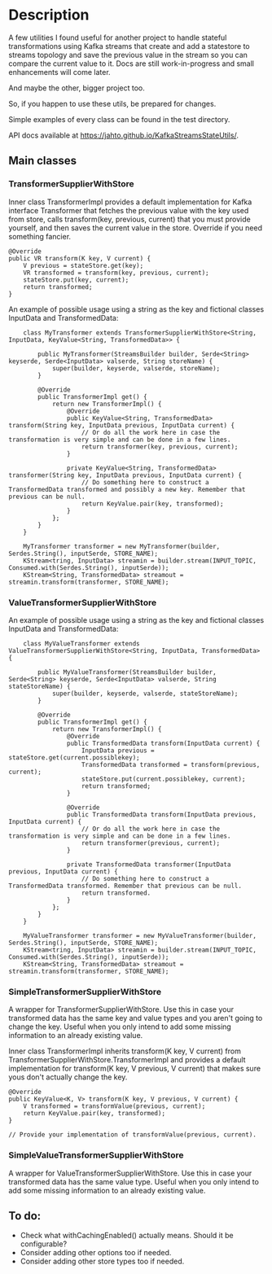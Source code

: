# Description

A few utilities I found useful for another project to handle
stateful transformations using Kafka streams that create and
add a statestore to streams topology and save the previous value
in the stream so you can compare the current value to it. 
Docs are still work-in-progress and small enhancements will come later.

And maybe the other, bigger project too.

So, if you happen to use these utils, be prepared for changes.

Simple examples of every class can be found in the test directory.

API docs available at https://jahto.github.io/KafkaStreamsStateUtils/.

## Main classes

### TransformerSupplierWithStore

Inner class TransformerImpl provides a default implementation for Kafka interface Transformer
that fetches the previous value with the key used from store, calls transform(key, previous, current)
that you must provide yourself, and then saves the current value in the store. Override if you need something
fancier.
 
```
@Override
public VR transform(K key, V current) {
    V previous = stateStore.get(key);
    VR transformed = transform(key, previous, current);
    stateStore.put(key, current);
    return transformed;
}
```

An example of possible usage using a string as the key and fictional classes InputData and TransformedData:

```
    class MyTransformer extends TransformerSupplierWithStore<String, InputData, KeyValue<String, TransformedData>> {

        public MyTransformer(StreamsBuilder builder, Serde<String> keyserde, Serde<InputData> valserde, String storeName) {
            super(builder, keyserde, valserde, storeName);
        }

        @Override
        public TransformerImpl get() {
            return new TransformerImpl() {
                @Override
                public KeyValue<String, TransformedData> transform(String key, InputData previous, InputData current) {
                    // Or do all the work here in case the transformation is very simple and can be done in a few lines.
                    return transformer(key, previous, current);
                }
 
                private KeyValue<String, TransformedData> transformer(String key, InputData previous, InputData current) {
                    // Do something here to construct a TransformedData transformed and possibly a new key. Remember that previous can be null.
                    return KeyValue.pair(key, transformed);
                }
            };
        }
    }
 
    MyTransformer transformer = new MyTransformer(builder, Serdes.String(), inputSerde, STORE_NAME);
    KStream<tring, InputData> streamin = builder.stream(INPUT_TOPIC, Consumed.with(Serdes.String(), inputSerde));
    KStream<String, TransformedData> streamout = streamin.transform(transformer, STORE_NAME);
```
### ValueTransformerSupplierWithStore

An example of possible usage using a string as the key and fictional classes InputData and TransformedData:

```
    class MyValueTransformer extends ValueTransformerSupplierWithStore<String, InputData, TransformedData> {

        public MyValueTransformer(StreamsBuilder builder, Serde<String> keyserde, Serde<InputData> valserde, String stateStoreName) {
            super(builder, keyserde, valserde, stateStoreName);
        }

        @Override
        public TransformerImpl get() {
            return new TransformerImpl() {
                @Override
                public TransformedData transform(InputData current) {
                    InputData previous = stateStore.get(current.possiblekey);
                    TransformedData transformed = transform(previous, current);
                    stateStore.put(current.possiblekey, current);
                    return transformed;
                }

                @Override
                public TransformedData transform(InputData previous, InputData current) {
                    // Or do all the work here in case the transformation is very simple and can be done in a few lines.
                    return transformer(previous, current);
                }
                
                private TransformedData transformer(InputData previous, InputData current) {
                    // Do something here to construct a TransformedData transformed. Remember that previous can be null.
                    return transformed.
                }
            };
        }
    }

    MyValueTransformer transformer = new MyValueTransformer(builder, Serdes.String(), inputSerde, STORE_NAME);
    KStream<tring, InputData> streamin = builder.stream(INPUT_TOPIC, Consumed.with(Serdes.String(), inputSerde));
    KStream<String, TransformedData> streamout = streamin.transform(transformer, STORE_NAME);
```

### SimpleTransformerSupplierWithStore

A wrapper for TransformerSupplierWithStore. Use this in case your transformed data has the same key and value types
and you aren't going to change the key. Useful when you only intend to add some missing information to an already
existing value.

Inner class TransformerImpl inherits transform(K key, V current) from TransformerSupplierWithStore.TransformerImpl and
provides a default implementation for transform(K key, V previous, V current) that makes sure yous don't actually change the key.

```
@Override
public KeyValue<K, V> transform(K key, V previous, V current) {
    V transformed = transformValue(previous, current);
    return KeyValue.pair(key, transformed);
}

// Provide your implementation of transformValue(previous, current).
```

### SimpleValueTransformerSupplierWithStore

A wrapper for ValueTransformerSupplierWithStore. Use this in case your transformed data has the same value type.
Useful when you only intend to add some missing information to an already existing value.

## To do:
- Check what withCachingEnabled() actually means. Should it be configurable?
- Consider adding other options too if needed.
- Consider adding other store types too if needed.
